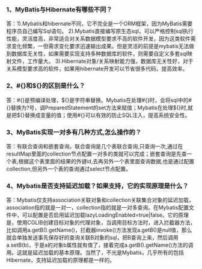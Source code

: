 ### 1、MyBatis与Hibernate有哪些不同？
答：1).Mybatis和hibernate不同，它不完全是一个ORM框架，因为MyBatis需要程序员自己编写Sql语句。
2).Mybatis直接编写原生态sql，可以严格控制sql执行性能，灵活度高，非常适合对关系数据模型要求不高的软件开发，因为这类软件需求变化频繁，一但需求变化要求迅速输出成果。但是灵活的前提是mybatis无法做到数据库无关性，如果需要实现支持多种数据库的软件，则需要自定义多套sql映射文件，工作量大。
3).Hibernate对象/关系映射能力强，数据库无关性好，对于关系模型要求高的软件，如果用hibernate开发可以节省很多代码，提高效率。
### 2、#{}和${}的区别是什么？
答：#{}是预编译处理，${}是字符串替换。Mybatis在处理#{}时，会将sql中的#{}替换为?号，调PreparedStatement的set方法来赋值；Mybatis在处理${}时,就是把${}替换成变量的值；使用#{}可以有效的防止SQL注入，提高系统安全性。
### 3、MyBatis实现一对多有几种方式,怎么操作的？
答：有联合查询和嵌套查询。联合查询是几个表联合查询,只查询一次,通过在resultMap里面的collection节点配置一对多的类就可以完成；嵌套查询是先查一个表,根据这个表里面的结果的外键id,去再另外一个表里面查询数据,也是通过配置collection,但另外一个表的查询通过select节点配置。
### 4、Mybatis是否支持延迟加载？如果支持，它的实现原理是什么？
答：Mybatis仅支持association关联对象和collection关联集合对象的延迟加载，association指的就是一对一，collection指的就是一对多查询。在Mybatis配置文件中，可以配置是否启用延迟加载lazyLoadingEnabled=true|false。它的原理是，使用CGLIB创建目标对象的代理对象，当调用目标方法时，进入拦截器方法，比如调用a.getB().getName()，拦截器invoke()方法发现a.getB()是null值，那么就会单独发送事先保存好的查询关联B对象的sql，把B查询上来，然后调用a.setB(b)，于是a的对象b属性就有值了，接着完成a.getB().getName()方法的调用。这就是延迟加载的基本原理。当然了，不光是Mybatis，几乎所有的包括Hibernate，支持延迟加载的原理都是一样的。